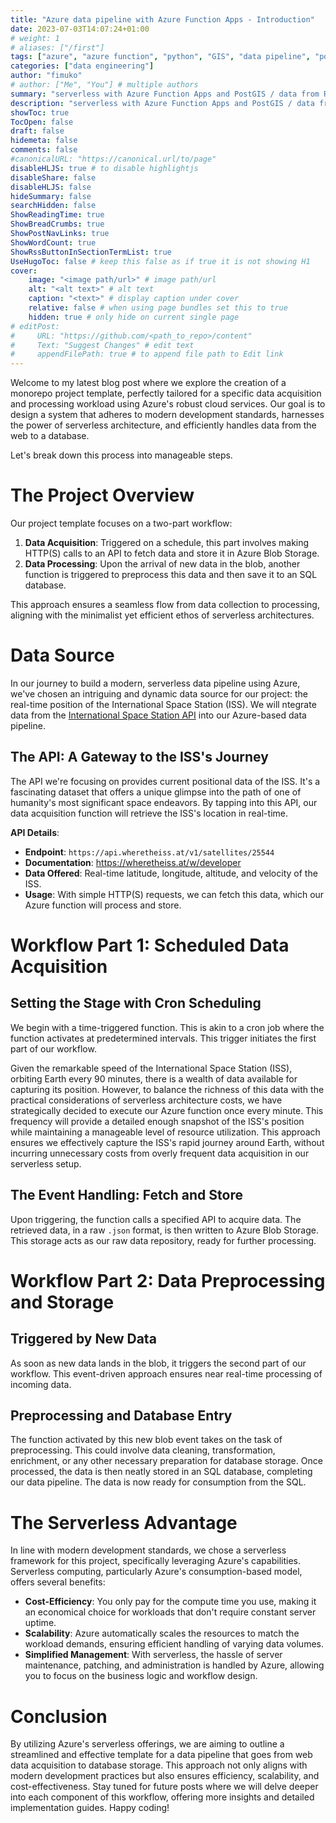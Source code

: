 ```yaml
---
title: "Azure data pipeline with Azure Function Apps - Introduction"
date: 2023-07-03T14:07:24+01:00
# weight: 1
# aliases: ["/first"]
tags: ["azure", "azure function", "python", "GIS", "data pipeline", "postgres", "postgis"]
categories: ["data engineering"]
author: "fimuko"
# author: ["Me", "You"] # multiple authors
summary: "serverless with Azure Function Apps and PostGIS / data from RESTful API" # this shows up on the list
description: "serverless with Azure Function Apps and PostGIS / data from RESTful API" # this shows up on the single page
showToc: true
TocOpen: false
draft: false
hidemeta: false
comments: false
#canonicalURL: "https://canonical.url/to/page"
disableHLJS: true # to disable highlightjs
disableShare: false
disableHLJS: false
hideSummary: false
searchHidden: false
ShowReadingTime: true
ShowBreadCrumbs: true
ShowPostNavLinks: true
ShowWordCount: true
ShowRssButtonInSectionTermList: true
UseHugoToc: false # keep this false as if true it is not showing H1
cover:
    image: "<image path/url>" # image path/url
    alt: "<alt text>" # alt text
    caption: "<text>" # display caption under cover
    relative: false # when using page bundles set this to true
    hidden: true # only hide on current single page
# editPost:
#     URL: "https://github.com/<path_to_repo>/content"
#     Text: "Suggest Changes" # edit text
#     appendFilePath: true # to append file path to Edit link
---
```


Welcome to my latest blog post where we explore the creation of a monorepo project template, perfectly tailored for a specific data acquisition and processing workload using Azure's robust cloud services. Our goal is to design a system that adheres to modern development standards, harnesses the power of serverless architecture, and efficiently handles data from the web to a database. 

Let's break down this process into manageable steps.

# The Project Overview
Our project template focuses on a two-part workflow:

1. **Data Acquisition**: Triggered on a schedule, this part involves making HTTP(S) calls to an API to fetch data and store it in Azure Blob Storage.
2. **Data Processing**: Upon the arrival of new data in the blob, another function is triggered to preprocess this data and then save it to an SQL database.

This approach ensures a seamless flow from data collection to processing, aligning with the minimalist yet efficient ethos of serverless architectures.

# Data Source

In our journey to build a modern, serverless data pipeline using Azure, we've chosen an intriguing and dynamic data source for our project: the real-time position of the International Space Station (ISS). We will ntegrate data from the [International Space Station API](https://wheretheiss.at/) into our Azure-based data pipeline. 

## The API: A Gateway to the ISS's Journey
The API we're focusing on provides current positional data of the ISS. It's a fascinating dataset that offers a unique glimpse into the path of one of humanity's most significant space endeavors. By tapping into this API, our data acquisition function will retrieve the ISS's location in real-time. 

**API Details**:
- **Endpoint**: `https://api.wheretheiss.at/v1/satellites/25544`
- **Documentation**: https://wheretheiss.at/w/developer
- **Data Offered**: Real-time latitude, longitude, altitude, and velocity of the ISS.
- **Usage**: With simple HTTP(S) requests, we can fetch this data, which our Azure function will process and store.

# Workflow Part 1: Scheduled Data Acquisition
## Setting the Stage with Cron Scheduling
We begin with a time-triggered function. This is akin to a cron job where the function activates at predetermined intervals. This trigger initiates the first part of our workflow. 

Given the remarkable speed of the International Space Station (ISS), orbiting Earth every 90 minutes, there is a wealth of data available for capturing its position. However, to balance the richness of this data with the practical considerations of serverless architecture costs, we have strategically decided to execute our Azure function once every minute. This frequency will provide a detailed enough snapshot of the ISS's position while maintaining a manageable level of resource utilization. This approach ensures we effectively capture the ISS's rapid journey around Earth, without incurring unnecessary costs from overly frequent data acquisition in our serverless setup.

## The Event Handling: Fetch and Store
Upon triggering, the function calls a specified API to acquire data. The retrieved data, in a raw `.json` format, is then written to Azure Blob Storage. This storage acts as our raw data repository, ready for further processing.

# Workflow Part 2: Data Preprocessing and Storage

## Triggered by New Data
As soon as new data lands in the blob, it triggers the second part of our workflow. This event-driven approach ensures near real-time processing of incoming data.

## Preprocessing and Database Entry
The function activated by this new blob event takes on the task of preprocessing. This could involve data cleaning, transformation, enrichment, or any other necessary preparation for database storage. Once processed, the data is then neatly stored in an SQL database, completing our data pipeline. The data is now ready for consumption from the SQL.

# The Serverless Advantage
In line with modern development standards, we chose a serverless framework for this project, specifically leveraging Azure's capabilities. Serverless computing, particularly Azure's consumption-based model, offers several benefits:

- **Cost-Efficiency**: You only pay for the compute time you use, making it an economical choice for workloads that don't require constant server uptime.
- **Scalability**: Azure automatically scales the resources to match the workload demands, ensuring efficient handling of varying data volumes.
- **Simplified Management**: With serverless, the hassle of server maintenance, patching, and administration is handled by Azure, allowing you to focus on the business logic and workflow design.

# Conclusion
By utilizing Azure's serverless offerings, we are aiming to outline a streamlined and effective template for a data pipeline that goes from web data acquisition to database storage. This approach not only aligns with modern development practices but also ensures efficiency, scalability, and cost-effectiveness. Stay tuned for future posts where we will delve deeper into each component of this workflow, offering more insights and detailed implementation guides. Happy coding!